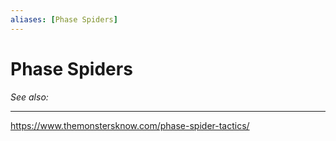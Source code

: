 ```yaml
---
aliases: [Phase Spiders]
---
```

# Phase Spiders
*See also:* 
___
https://www.themonstersknow.com/phase-spider-tactics/
